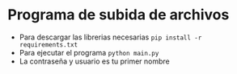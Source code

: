 # Programa de subida de archivos
- Para descargar las librerias necesarias `pip install -r requirements.txt`
- Para ejecutar el programa `python main.py`
- La contraseña y usuario es tu primer nombre 